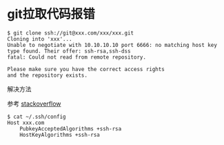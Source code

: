 # git拉取代码报错



```shell
$ git clone ssh://git@xxx.com/xxx/xxx.git
Cloning into 'xxx'...
Unable to negotiate with 10.10.10.10 port 6666: no matching host key type found. Their offer: ssh-rsa,ssh-dss
fatal: Could not read from remote repository.

Please make sure you have the correct access rights
and the repository exists.
```



解决方法

参考 [stackoverflow](https://stackoverflow.com/questions/69875520/unable-to-negotiate-with-40-74-28-9-port-22-no-matching-host-key-type-found-th)

```shell
$ cat ~/.ssh/config
Host xxx.com
	PubkeyAcceptedAlgorithms +ssh-rsa
	HostKeyAlgorithms +ssh-rsa
```

